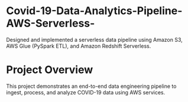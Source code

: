 # Covid-19-Data-Analytics-Pipeline-AWS-Serverless-
 Designed and implemented a serverless data pipeline using Amazon S3, AWS Glue (PySpark
 ETL), and Amazon Redshift Serverless.

 # Project Overview
 This project demonstrates an end-to-end data engineering pipeline to ingest, process, and analyze COVID-19 data using AWS services. 
 

